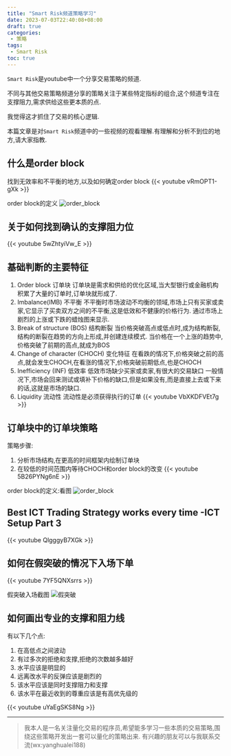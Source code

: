 ```yaml
---
title: "Smart Risk频道策略学习"
date: 2023-07-03T22:40:08+08:00
draft: true
categories:
 - 策略
tags:
 - Smart Risk
toc: true
---
```


`Smart Risk`是youtube中一个分享交易策略的频道.

不同与其他交易策略频道分享的策略关注于某些特定指标的组合,这个频道专注在支撑阻力,需求供给这些更本质的点.

我觉得这才抓住了交易的核心逻辑.

本篇文章是对`Smart Risk`频道中的一些视频的观看理解.有理解和分析不到位的地方,请大家指教.

## 什么是order block
找到无效率和不平衡的地方,以及如何确定order block
{{< youtube vRmOPT1-gXk >}}

order block的定义
![order_block](https://i.imgur.com/P1Suvkc.png)

## 关于如何找到确认的支撑阻力位
{{< youtube 5wZhtyiVw_E >}}

## 基础判断的主要特征
1. Order block 订单块
订单块是需求和供给的优化区域,当大型银行或金融机构积累了大量的订单时,订单块就形成了.
2. Imbalance(IMB) 不平衡
不平衡时市场波动不均衡的领域,市场上只有买家或卖家,它显示了买卖双方之间的不平衡,这是低效和不健康的价格行为.
通过市场上剧烈的上涨或下跌的蜡烛图来显示.
3. Break of structure (BOS) 结构断裂
当价格突破高点或低点时,成为结构断裂,结构的断裂在趋势的方向上形成,并创建连续模式.
当价格在一个上涨的趋势中,价格突破了前期的高点,就成为BOS
4. Change of character (CHOCH) 变化特征
在看跌的情况下,价格突破之前的高点,就会发生CHOCH,在看涨的情况下,价格突破前期低点,也是CHOCH
5. Inefficiency (INF) 低效率
低效市场缺少买家或卖家,有很大的交易缺口
一般情况下,市场会回来测试或填补下价格的缺口,但是如果没有,而是直接上去或下来的话,这就是市场的缺口.
6. Liquidity 流动性
流动性是必须获得执行的订单
{{< youtube VbXKDFVEt7g >}}

## 订单块中的订单块策略
策略步骤:
1. 分析市场结构,在更高的时间框架内绘制订单块
2. 在较低的时间范围内等待CHOCH和order block的改变
{{< youtube 5B26PYNg6nE >}}

order block的定义:看图
![order_block](https://i.imgur.com/P1Suvkc.png)

## Best ICT Trading Strategy works every time -ICT Setup Part 3
{{< youtube QlgggyB7XGk >}}

## 如何在假突破的情况下入场下单

{{< youtube 7YF5QNXsrrs >}}

假突破入场截图
![假突破](https://i.imgur.com/9W4NhDs.png)


## 如何画出专业的支撑和阻力线
有以下几个点:
1. 在高低点之间波动
2. 有过多次的拒绝和支撑,拒绝的次数越多越好
3. 水平应该是明显的
4. 远离改水平的反弹应该是剧烈的
5. 该水平应该是同时支撑阻力和支撑
6. 该水平在最近收到的尊重应该是有高优先级的

{{< youtube uYaEgSKS8Ng >}}

---

> 我本人是一名关注量化交易的程序员,希望能多学习一些本质的交易策略,围绕这些策略开发出一套可以量化的策略出来.
> 有兴趣的朋友可以与我联系交流(wx:yanghualei188)
